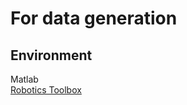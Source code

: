 # For data generation

## Environment  
Matlab  
[Robotics Toolbox](https://petercorke.com/toolboxes/robotics-toolbox/)
